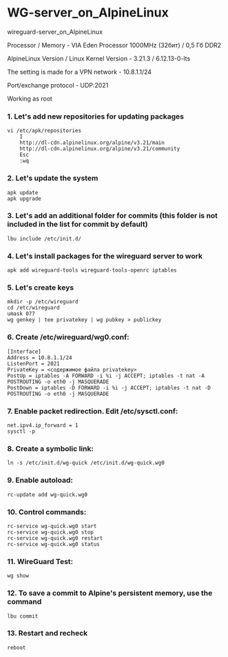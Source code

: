# WG-server_on_AlpineLinux
wireguard-server_on_AlpineLinux

Processor / Memory - VIA Eden Processor 1000MHz (32бит) / 0,5 Гб DDR2

AlpineLinux Version / Linux Kernel Version - 3.21.3 / 6.12.13-0-lts

The setting is made for a VPN network - 10.8.1.1/24

Port/exchange protocol - UDP:2021

Working as root

### 1. Let's add new repositories for updating packages
```
vi /etc/apk/repositories
	I
	http://dl-cdn.alpinelinux.org/alpine/v3.21/main
	http://dl-cdn.alpinelinux.org/alpine/v3.21/community
	Esc
	:wq
 ```

### 2. Let's update the system
```
apk update
apk upgrade
```

### 3. Let's add an additional folder for commits (this folder is not included in the list for commit by default)
```
lbu include /etc/init.d/
```

### 4. Let's install packages for the wireguard server to work
```
apk add wireguard-tools wireguard-tools-openrc iptables
```

### 5. Let's create keys
```
mkdir -p /etc/wireguard
cd /etc/wireguard
umask 077
wg genkey | tee privatekey | wg pubkey > publickey
```

### 6. Create /etc/wireguard/wg0.conf:
```
[Interface]
Address = 10.8.1.1/24
ListenPort = 2021
PrivateKey = <содержимое файла privatekey>
PostUp = iptables -A FORWARD -i %i -j ACCEPT; iptables -t nat -A POSTROUTING -o eth0 -j MASQUERADE
PostDown = iptables -D FORWARD -i %i -j ACCEPT; iptables -t nat -D POSTROUTING -o eth0 -j MASQUERADE
```

### 7. Enable packet redirection. Edit /etc/sysctl.conf:
```
net.ipv4.ip_forward = 1
sysctl -p
```

### 8. Create a symbolic link:
```
ln -s /etc/init.d/wg-quick /etc/init.d/wg-quick.wg0
```

### 9. Enable autoload:
```
rc-update add wg-quick.wg0
```

### 10. Control commands:
```
rc-service wg-quick.wg0 start
rc-service wg-quick.wg0 stop
rc-service wg-quick.wg0 restart
rc-service wg-quick.wg0 status
```

### 11. WireGuard Test:
```
wg show
```

### 12. To save a commit to Alpine's persistent memory, use the command
```
lbu commit
```

### 13. Restart and recheck
```
reboot
```
